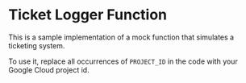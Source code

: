 # Ticket Logger Function
This is a sample implementation of a mock function that simulates a ticketing system.

To use it, replace all occurrences of `PROJECT_ID` in the code with your Google Cloud project id.